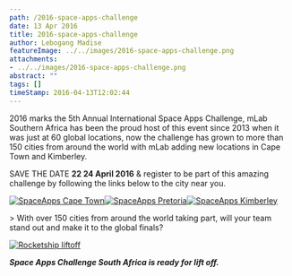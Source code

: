 ```yaml
---
path: /2016-space-apps-challenge
date: 13 Apr 2016
title: 2016-space-apps-challenge
author: Lebogang Madise
featureImage: ../../images/2016-space-apps-challenge.png
attachments: 
- ../../images/2016-space-apps-challenge.png
abstract: ""
tags: []
timeStamp: 2016-04-13T12:02:44
---
```


2016 marks the 5th Annual International Space Apps Challenge, mLab Southern Africa has been the proud host of this event since 2013 when it was just at 60 global locations, now the challenge has grown to more than 150 cities from around the world with mLab adding new locations in Cape Town and Kimberley.

SAVE THE DATE **22 24 April 2016** &amp; register to be part of this amazing challenge by following the links below to the city near you.

[![SpaceApps Cape Town](https:&#x2F;&#x2F;mlab.co.za&#x2F;wp-content&#x2F;uploads&#x2F;2016&#x2F;04&#x2F;SpaceApps-CT-300x300.png)](https:&#x2F;&#x2F;2016.spaceappschallenge.org&#x2F;locations&#x2F;cape-town-south-africa)[![SpaceApps Pretoria](https:&#x2F;&#x2F;mlab.co.za&#x2F;wp-content&#x2F;uploads&#x2F;2016&#x2F;04&#x2F;SpaceApps-PTA-300x300.png)![SpaceApps Kimberley](https:&#x2F;&#x2F;mlab.co.za&#x2F;wp-content&#x2F;uploads&#x2F;2016&#x2F;04&#x2F;SpaceApps-KBY-300x300.png)](https:&#x2F;&#x2F;2016.spaceappschallenge.org&#x2F;locations&#x2F;pretoria-south-africa)

&gt; With over 150 cities from around the world taking part, will your team stand out and make it to the global finals?

[![Rocketship liftoff](https:&#x2F;&#x2F;mlab.co.za&#x2F;wp-content&#x2F;uploads&#x2F;2016&#x2F;04&#x2F;Screen-Shot-2016-04-13-at-11.54.39-300x122.png)](https:&#x2F;&#x2F;mlab.co.za&#x2F;wp-content&#x2F;uploads&#x2F;2016&#x2F;04&#x2F;Screen-Shot-2016-04-13-at-11.54.39.png)

_**Space Apps Challenge South Africa is ready for lift off.**_


